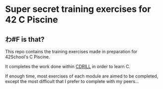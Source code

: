# Super secret training exercises for 42 C Piscine

## わ#F is that?

This repo contains the training exercises made in preparation for 42School's 
C Piscine.

It completes the work done within [CDRILL]("https://github.com/Ludophilia/CDRILL")
in order to learn C.

If enough time, most exercises of each module are aimed to be completed, except
the most difficult that I prefer to complete with my peers...